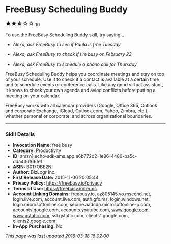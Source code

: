 # FreeBusy Scheduling Buddy
![2.4 stars](../../../images/ic_star_black_18dp_1x.png)![2.4 stars](../../../images/ic_star_black_18dp_1x.png)![2.4 stars](../../../images/ic_star_half_black_18dp_1x.png)![2.4 stars](../../../images/ic_star_border_black_18dp_1x.png)![2.4 stars](../../../images/ic_star_border_black_18dp_1x.png) 10

To use the FreeBusy Scheduling Buddy skill, try saying...

* *Alexa, ask FreeBusy to see if Paula is free Tuesday*

* *Alexa, ask FreeBusy to check if I'm busy on February 23*

* *Alexa, ask FreeBusy to schedule a phone call for Thursday*

FreeBusy Scheduling Buddy helps you coordinate meetings and stay on top of your schedule. Use it to check if a contact is available at a certain time and to schedule events or conference calls. Like any good virtual assistant, it knows to check your own agenda and aviod conflicts before putting a meeting on your calendar.

FreeBusy works with all calendar providers (Google, Office 365, Outlook and corporate Exchange, iCloud, Outlook.com, Yahoo, Zimbra, etc.), whether personal or corporate, and across organizational boundaries.

***

### Skill Details

* **Invocation Name:** free busy
* **Category:** Productivity
* **ID:** amzn1.echo-sdk-ams.app.e6b772d2-1e86-4480-ba5c-dda436f66fe1
* **ASIN:** B017OBE2NI
* **Author:** BizLogr Inc.
* **First Release Date:** 2015-11-06 20:05:44
* **Privacy Policy:** https://freebusy.io/privacy
* **Terms of Use:** https://freebusy.io/terms
* **Account Linking Domains:** freebusy.io, az805145.vo.msecnd.net, login.live.com, account.live.com, auth.gfx.ms, login.windows.net, login.microsoftonline.com, secure.aadcdn.microsoftonline-p.com, accounts.google.com, accounts.youtube.com, www.google.com, www.gstatic.com, ssl.gstatic.com, clients1.google.com, clients2.google.com
* **In-App Purchasing:** No

*This page was last updated 2016-03-18 16:02:00*
